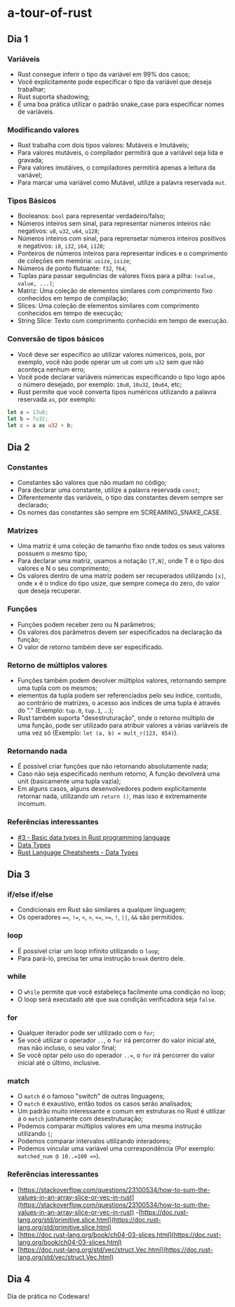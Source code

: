 # a-tour-of-rust

## Dia 1

### Variáveis

* Rust consegue inferir o tipo da variável em 99% dos casos; 
* Você explicitamente pode especificar o tipo da variável que deseja trabalhar; 
* Rust suporta shadowing; 
* É uma boa prática utilizar o padrão snake_case para especificar nomes de variáveis.

### Modificando valores

* Rust trabalha com dois tipos valores: Mutáveis e Imutáveis; 
* Para valores mutáveis, o compilador permitirá que a variável seja lida e gravada; 
* Para valores imutáives, o compiladores permitirá apenas a leitura da variável; 
* Para marcar uma variável como Mutável, utilize a palavra reservada `mut`.

### Tipos Básicos

* Booleanos: `bool` para representar verdadeiro/falso; 
* Números inteiros sem sinal, para representar números inteiros não negativos: `u8`,   `u32`,   `u64`,   `u128`; 
* Números inteiros com sinal, para reprensetar números inteiros positivos e negativos: `i8`,   `i32`,   `i64`,   `i128`; 
* Ponteiros de números inteiros para representar índices e o comprimento de coleções em memória: `usize`,   `isize`; 
* Números de ponto flutuante: `f32`,   `f64`; 
* Tuplas para passar sequências de valores fixos para a pilha: `(value, value, ...)`; 
* Matriz: Uma coleção de elementos similares com comprimento fixo conhecidos em tempo de compilação; 
* Slices: Uma coleção de elementos similares com comprimento conhecidos em tempo de execução; 
* String Slice: Texto com comprimento conhecido em tempo de execução.

### Conversão de tipos básicos

* Você deve ser específico ao utilizar valores númericos, pois, por exemplo, você não pode operar um `u8` com um `u32` sem que não aconteça nenhum erro; 
* Você pode declarar variáveis númericas especificando o tipo logo após o número desejado, por exemplo: `10u8`,   `10u32`,   `10u64`, etc; 
* Rust permite que você converta tipos numéricos utilizando a palavra reservada `as`, por exemplo: 

``` rust
let a = 13u8;
let b = 7u32;
let c = a as u32 + b;
```

## Dia 2

### Constantes

* Constantes são valores que não mudam no código; 
* Para declarar uma constante, utilize a palavra reservada `const`; 
* Diferentemente das variáveis, o tipo das constantes devem sempre ser declarado; 
* Os nomes das constantes são sempre em SCREAMING_SNAKE_CASE.

### Matrizes

* Uma matriz é uma coleção de tamanho fixo onde todos os seus valores possuem o mesmo tipo; 
* Para declarar uma matriz, usamos a notação `[T,N]`, onde T é o tipo dos valores e N o seu comprimento; 
* Os valores dentro de uma matriz podem ser recuperados utilizando `[x]`, onde x é o indice do tipo usize, que sempre começa do zero, do valor que deseja recuperar.

### Funções

* Funções podem receber zero ou N parâmetros; 
* Os valores dos parâmetros devem ser especificados na declaração da função; 
* O valor de retorno também deve ser especificado.

### Retorno de múltiplos valores

* Funções também podem devolver múltiplos valores, retornando sempre uma tupla com os mesmos; 
* elementos da tupla podem ser referenciados pelo seu índice, contudo, ao contrário de matrizes, o acesso aos indices de uma tupla é através do "." (Exemplo: `tup.0`,   `tup.1`, ...); 
* Rust também suporta "desestruturação", onde o retorno múltiplo de uma função, pode ser utilizado para atribuir valores a várias variáveis de uma vez só (Exemplo: `let (a, b) = mult_r(123, 654)`).

### Retornando nada

* É possível criar funções que não retornando absolutamente nada; 
* Caso não seja especificado nenhum retorno, A função devolverá uma unit (basicamente uma tupla vazia); 
* Em alguns casos, alguns desenvolvedores podem explicitamente retornar nada, utilizando um `return ()`, mas isso é extremamente incomum.

### Referências interessantes

* [#3 - Basic data types in Rust programming language](https://www.youtube.com/watch?v=n5TRBkbystY)
* [Data Types](https://doc.rust-lang.org/1.30.0/book/2018-edition/ch03-02-data-types.html)
* [Rust Language Cheatsheets - Data Types](https://cheats.rs/#basic-types)

## Dia 3

### if/else if/else

- Condicionais em Rust são similares a qualquer linguagem;
- Os operadores `==`, `!=`, `<`, `>`, `<=`, `>=`, `!`, `||`, `&&` são permitidos.

### loop

- É possível criar um loop infinito utilizando o `loop`;
- Para pará-lo, precisa ter uma instrução `break` dentro dele.

### while

- O `while` permite que você estabeleça facilmente uma condição no loop;
- O loop será executado até que sua condição verificadora seja `false`.

### for

- Qualquer iterador pode ser utilizado com o `for`;
- Se você utilizar o operador `..`, o `for` irá percorrer do valor inicial até, mas não incluso, o seu valor final;
- Se você optar pelo uso do operador `..=`, o `for` irá percorrer do valor inicial até o último, inclusive.

### match

- O `match` é o famoso "switch" de outras linguagens;
- O `match` é exaustivo, então todos os casos serão analisados;
- Um padrão muito interessante e comum em estruturas no Rust é utilizar a o `match` justamente com desestruturação;
- Podemos comparar múltiplos valores em uma mesma instrução utilizando `|`;
- Podemos comparar intervalos utilizando interadores;
- Podemos vincular uma variável uma correspondência (Por exemplo: `matched_num @ 10..=100 =>`).

### Referências interessantes

- [https://stackoverflow.com/questions/23100534/how-to-sum-the-values-in-an-array-slice-or-vec-in-rust](https://stackoverflow.com/questions/23100534/how-to-sum-the-values-in-an-array-slice-or-vec-in-rust)
-[https://doc.rust-lang.org/std/primitive.slice.html](https://doc.rust-lang.org/std/primitive.slice.html)
- [https://doc.rust-lang.org/book/ch04-03-slices.html](https://doc.rust-lang.org/book/ch04-03-slices.html)
- [https://doc.rust-lang.org/std/vec/struct.Vec.html](https://doc.rust-lang.org/std/vec/struct.Vec.html)

## Dia 4

Dia de prática no Codewars!